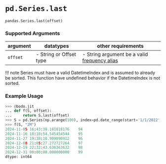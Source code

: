 # `pd.Series.last`

`pandas.Series.last(offset)`

### Supported Arguments

| argument | datatypes | other requirements |
|-------------------|---------------------------|---------------------------------------------------------------------------------------------------------------------------------------|
| `offset` | - String or Offset type | - String argument be a valid [frequency alias](https://pandas.pydata.org/docs/user_guide/timeseries.html#timeseries-offset-aliases) |

!!! note
Series must have a valid DatetimeIndex and is assumed to already be
sorted. This function have undefined behavior if the DatetimeIndex
is not sorted.

### Example Usage

```py
>>> @bodo.jit
... def f(S, offset):
...     return S.last(offset)
>>> S = pd.Series(np.arange(100), index=pd.date_range(start='1/1/2022', end='12/31/2024', periods=100))
>>> f(S, "2M")
2024-11-05 16:43:38.181818176    94
2024-11-16 18:10:54.545454544    95
2024-11-27 19:38:10.909090912    96
2024-12-08 21:05:27.272727264    97
2024-12-19 22:32:43.636363632    98
2024-12-31 00:00:00.000000000    99
dtype: int64
```
